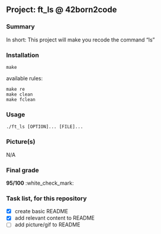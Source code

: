 ## Project: ft\_ls @ 42born2code

### Summary
In short: This project will make you recode the command “ls”

### Installation
```
make
```

available rules:
```
make re
make clean
make fclean
```

### Usage
`./ft_ls [OPTION]... [FILE]...`

### Picture(s)
N/A

### Final grade
**95/100** :white\_check\_mark:

### Task list, for this repository
- [x] create basic README
- [x] add relevant content to README
- [ ] add picture/gif to README
